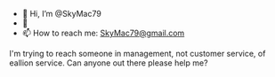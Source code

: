 - 👋 Hi, I’m @SkyMac79
- 👀 
- 📫 How to reach me:  SkyMac79@gmail.com 

<!---
SkyMac79/SkyMac79 is a ✨ special ✨ repository because its `README.md` (this file) appears on your GitHub profile.
You can click the Preview link to take a look at your changes.
--->
I'm trying to reach someone in management, not customer service, of eallion service.  Can anyone out there please help me? 
